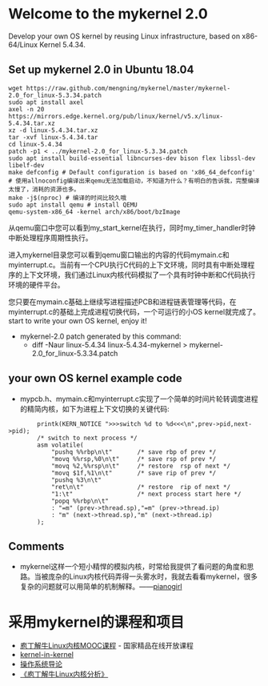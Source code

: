 # Welcome to the mykernel 2.0

Develop your own OS kernel by reusing Linux infrastructure, based on x86-64/Linux Kernel 5.4.34.

## Set up mykernel 2.0 in Ubuntu 18.04

```
wget https://raw.github.com/mengning/mykernel/master/mykernel-2.0_for_linux-5.3.34.patch
sudo apt install axel
axel -n 20 https://mirrors.edge.kernel.org/pub/linux/kernel/v5.x/linux-5.4.34.tar.xz
xz -d linux-5.4.34.tar.xz
tar -xvf linux-5.4.34.tar
cd linux-5.4.34
patch -p1 < ../mykernel-2.0_for_linux-5.3.34.patch
sudo apt install build-essential libncurses-dev bison flex libssl-dev libelf-dev
make defconfig # Default configuration is based on 'x86_64_defconfig'
# 使用allnoconfig编译出来qemu无法加载启动，不知道为什么？有明白的告诉我，完整编译太慢了，消耗的资源也多。
make -j$(nproc) # 编译的时间比较久哦
sudo apt install qemu # install QEMU
qemu-system-x86_64 -kernel arch/x86/boot/bzImage
```
从qemu窗口中您可以看到my_start_kernel在执行，同时my_timer_handler时钟中断处理程序周期性执行。

进入mykernel目录您可以看到qemu窗口输出的内容的代码mymain.c和myinterrupt.c。当前有一个CPU执行C代码的上下文环境，同时具有中断处理程序的上下文环境，我们通过Linux内核代码模拟了一个具有时钟中断和C代码执行环境的硬件平台。

您只要在mymain.c基础上继续写进程描述PCB和进程链表管理等代码，在myinterrupt.c的基础上完成进程切换代码，一个可运行的小OS kernel就完成了。start to write your own OS kernel, enjoy it!

+ mykernel-2.0 patch generated by this command: 
    + diff -Naur linux-5.4.34 linux-5.4.34-mykernel > mykernel-2.0_for_linux-5.3.34.patch

## your own OS kernel example code

* mypcb.h、mymain.c和myinterrupt.c实现了一个简单的时间片轮转调度进程的精简内核，如下为进程上下文切换的关键代码:
```
    	printk(KERN_NOTICE ">>>switch %d to %d<<<\n",prev->pid,next->pid);  
    	/* switch to next process */
    	asm volatile(	
        	"pushq %%rbp\n\t" 	    /* save rbp of prev */
        	"movq %%rsp,%0\n\t" 	/* save rsp of prev */
        	"movq %2,%%rsp\n\t"     /* restore  rsp of next */
        	"movq $1f,%1\n\t"       /* save rip of prev */	
        	"pushq %3\n\t" 
        	"ret\n\t" 	            /* restore  rip of next */
        	"1:\t"                  /* next process start here */
        	"popq %%rbp\n\t"
        	: "=m" (prev->thread.sp),"=m" (prev->thread.ip)
        	: "m" (next->thread.sp),"m" (next->thread.ip)
    	); 
```

## Comments

* mykernel这样一个短小精悍的模拟内核，时常给我提供了看问题的角度和思路。当被庞杂的Linux内核代码弄得一头雾水时，我就去看看mykernel，很多复杂的问题就可以用简单的机制解释。——[pianogirl](http://blog.csdn.net/pianogirl123/article/details/51287024)

# 采用mykernel的课程和项目

* [庖丁解牛Linux内核MOOC课程](https://mooc.study.163.com/course/1000072000?_trace_c_p_k2_=12d5497350df49e2a6e3878d1a5aa5ae&share=2&shareId=1000001002#/info) - 国家精品在线开放课程
* [kernel-in-kernel](https://github.com/jserv/kernel-in-kernel)
* [操作系统导论](https://github.com/jserv/linuxkernel)
* [《庖丁解牛Linux内核分析》](https://j.youzan.com/pfzVI9)

